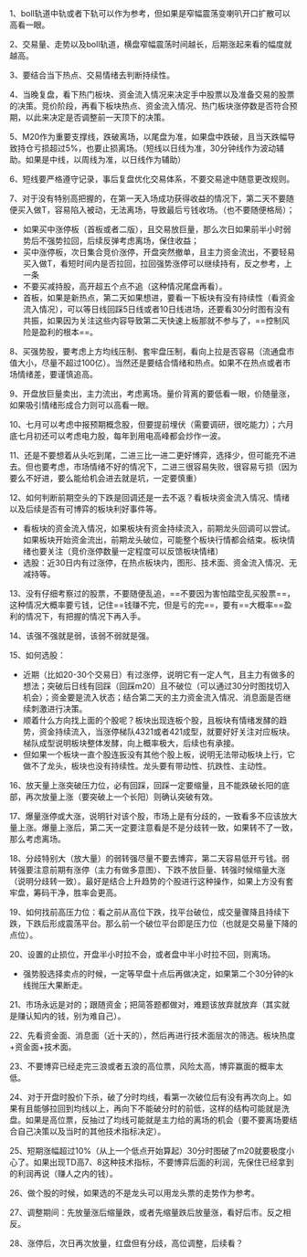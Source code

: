 1、boll轨道中轨或者下轨可以作为参考，但如果是窄幅震荡变喇叭开口扩散可以高看一眼。

2、交易量、走势以及boll轨道，横盘窄幅震荡时间越长，后期涨起来看的幅度就越高。

3、要结合当下热点、交易情绪去判断持续性。

4、当晚复盘，看下热门板块、资金流入情况来决定手中股票以及准备交易的股票的决策。竞价阶段，再看下板块热点、资金流入情况、热门板块涨停数是否符合预期，以此来决定是否调整前一天顶下的决策。

5、M20作为重要支撑线，跌破离场，以尾盘为准，如果盘中跌破，且当天跌幅导致持仓亏损超过5%，也要止损离场。（短线以日线为准，30分钟线作为波动辅助。如果是中线，以周线为准，以日线作为辅助）

6、短线要严格遵守记录，事后复盘优化交易体系，不要交易途中随意更改规则。

7、对于没有特别高把握的，在第一天入场成功获得收益的情况下，第二天不要随便买入做T，容易陷入被动，无法离场，导致最后亏钱收场。（也不要随便格局）；
- 如果买中涨停板（首板或者二版），且交易放巨量，那么次日如果前半小时弱势后不强势拉回，后续反弹考虑离场，保住收益；
- 买中涨停板，次日集合竞价涨停，开盘突然撤单，且主力资金流出，不要轻易买入做T，看短时间内是否拉回，拉回强势涨停可以继续持有，反之参考，上一条
- 不要买减持股，高开超五个点不追（这种情况尾盘再看）。
- 首板，如果是新热点，第二天如果想进，要看一下板块有没有持续性（看资金流入情况），可以等日线回踩5日线或者10日线进场，还要看30分时图有没有共振，如果因为关注这些内容导致第二天快速上板那就不参与了，==控制风险是盈利的根本==。

8、买强势股，要考虑上方均线压制、套牢盘压制，看向上拉是否容易（流通盘市值大小，尽量不超过100亿）。当然还是要结合情绪和热点。如果不在热点或者市场情绪差，要谨慎追高。

9、开盘放巨量卖出，主力流出，考虑离场。量价背离的要低看一眼，价随量涨，如果吸引情绪形成合力则可以高看一眼。

10、七月可以考虑中报预期概念股，但要提前埋伏（需要调研，很吃能力）；六月底七月初还可以考虑电力股，每年到用电高峰都会炒作一波。

11、还是不要想着从头吃到尾，二进三比一进二更好博弈，选择少，但可能充不进去。但也要考虑，市场情绪不好的情况下，二进三很容易失败，很容易亏损（因为要么不好进，要么能给机会进去就是坑，一定要慎重）

12、如何判断前期空头的下跌是回调还是一去不返？看板块资金流入情况、情绪以及后续是否有可博弈的板块利好事件等。
- 看板块的资金流入情况，如果板块有资金持续流入，前期龙头回调可以尝试。如果板块开始资金流出，前期龙头破位，可能整个板块行情都会结束。板块情绪也要关注（竞价涨停数量一定程度可以反馈板块情绪）
- 选股：近30日内有过涨停，在热点板块内，图形、技术面、资金流入情况、无减持等。

13、没有仔细考察过的股票，不要随便乱追，==不要因为害怕踏空乱买股票==，这种情况大概率要亏钱，记住==钱赚不完，但是亏的完==，要有==大概率==盈利的情况下，有把握的情况下再入手。

14、该强不强就是弱，该弱不弱就是强。

15、如何选股：
- 近期（比如20-30个交易日）有过涨停，说明它有一定人气，且主力有做多的想法；突破后日线有回踩（回踩m20）且不破位（可以通过30分时图找切入机会）；资金要是流入状态；结合第二天的主力资金流入情况、消息面是否继续刺激进行决策。
- 顺着什么方向找上面的个股呢？板块出现连板个股，且板块有情绪发酵的趋势，资金持续流入，当涨停梯队4321或者421成型，就要好好关注对应板块。梯队成型说明板块整体发酵，向上概率极大，后续也有承接。
- 但如果一个板块一直个股连扳没有其他个股上板，说明无法带动板块上行，它做不了龙头，板块也没有持续性。龙头要有带动性、抗跌性、主动性。

16、放天量上涨突破压力位，必有回踩，回踩一定要缩量，且不能跌破长阳的底部，再次放量上涨（要突破上一个长阳）则确认突破有效。

17、爆量涨停或大涨，说明针对该个股，市场上是有分歧的，一致看多不应该放大量上涨。爆量上涨后，第二天一定要注意看是不是分歧转一致，如果转不了一致，那么考虑离场。

18、分歧特别大（放大量）的弱转强尽量不要去博弈，第二天容易低开亏钱。弱转强要注意前期有涨停（主力有做多意图）、下跌不放巨量、转强时候缩量大涨（说明分歧转一致）。最好是结合上升趋势的个股进行这种操作，如果上方没有套牢盘，筹码干净，胜率会更高。

19、如何找前高压力位：看之前从高位下跌，找平台破位，成交量骤降且持续下跌，下跌后形成震荡平台。那么前一个破位平台即是压力位（也就是交易量下降的点位）。

20、设置的止损位，开盘半小时拉不会，或者盘中半小时拉不回，则离场。
- 强势股选择卖点的时候，一定等早盘十点后再做决定，如果第二个30分钟的k线抛压大果断走。

21、市场永远是对的；跟随资金；把简答题都做对，难题该放弃就放弃（其实就是赚认知内的钱，别为难自己）。

22、先看资金面、消息面（近十天的），然后再进行技术面层次的筛选。板块热度+资金面+技术面。

23、不要博弈已经走完三浪或者五浪的高位票，风险太高，博弈赢面的概率太低。

24、对于开盘时股价下杀，破了分时均线，看第一次破位后有没有再次向上。如果有且能够拉回到均线以上，再向下不能破分时的前低，这样的结构可能就是洗盘。如果是高位票，反抽过了均线可能就是主力给的离场的机会（要不要离场要结合自己决策以及当时的其他技术指标决定）。

25、短期涨幅超过10%（从上一个低点开始算起）30分时图破了m20就要极度小心了。如果出现TD高7、8这种技术指标，不要博弈后面的利润，先保住已经拿到的利润再说（赚人之内的钱）。

26、做个股的时候，如果选的不是龙头可以用龙头票的走势作为参考。

27、调整期间：先放量涨后缩量跌，或者先缩量跌后放量涨，看好后市。反之相反。

28、涨停后，次日再次放量，红盘但有分歧，高位调整，后续看？








